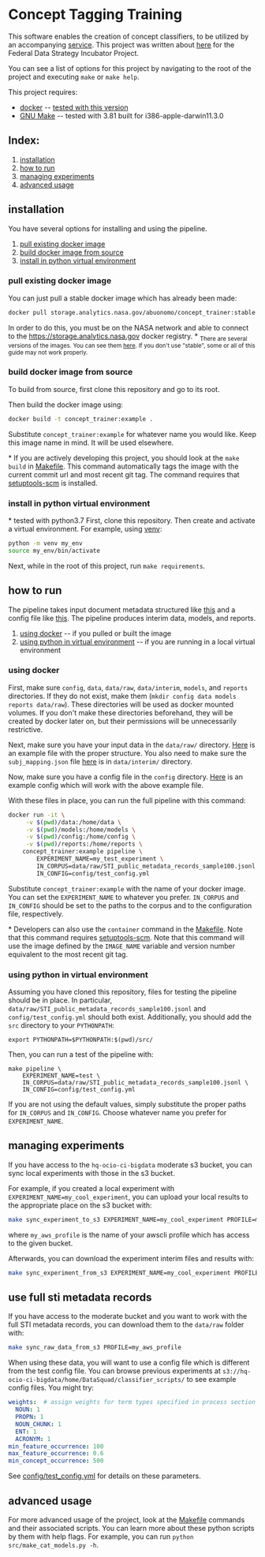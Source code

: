 # Concept Tagging Training

This software enables the creation of concept classifiers, to be utilized by an 
accompanying [service](https://github.com/nasa/concept-tagging-api). This project was written about [here](https://strategy.data.gov/proof-points/2019/05/28/improving-data-access-and-data-management-artificial-intelligence-generated-metadata-tags-at-nasa/) for the Federal Data Strategy Incubator Project.

You can see a list of options for this project by navigating to the root of the project and executing `make` or `make help`.

This project requires:
* [docker](https://docs.docker.com/install/) -- [tested with this version](docker-versions.txt)
* [GNU Make](https://www.gnu.org/software/make/) -- tested with 3.81 built for i386-apple-darwin11.3.0

## Index:
1. [installation](#installation)
2. [how to run](#how-to-run)
3. [managing experiments](#managing-experiments)
4. [advanced usage](#advanced-usage)

## installation
You have several options for installing and using the pipeline. 
1) [pull existing docker image](#pull-existing-docker-image)
2) [build docker image from source](#build-docker-image-from-source)
3) [install in python virtual environment](#install-in-python-virtual-environment)
 
### pull existing docker image
You can just pull a stable docker image which has already been made:
```bash
docker pull storage.analytics.nasa.gov/abuonomo/concept_trainer:stable
```
In order to do this, you must be on the NASA network and able to connect to the <https://storage.analytics.nasa.gov> docker registry.
\* <sub> There are several versions of the images. You can see them [here](https://storage.analytics.nasa.gov/repository/abuonomo/rat_trainer). 
If you don't use "stable", some or all of this guide may not work properly. </sub>


### build docker image from source
To build from source, first clone this repository and go to its root.

Then build the docker image using:
```bash
docker build -t concept_trainer:example .
```
Substitute `concept_trainer:example` for whatever name you would like. Keep this image name in mind. It will be used elsewhere. 

\* If you are actively developing this project, you should look at the `make build` in [Makefile](Makefile). This command automatically tags the image with the current commit url and most recent git tag. The command requires that [setuptools-scm](https://pypi.org/project/setuptools-scm/) is installed.

### install in python virtual environment
\* tested with python3.7
First, clone this repository. 
Then create and activate a virtual environment. For example, using [venv](https://docs.python.org/3/library/venv.html):
```bash
python -m venv my_env
source my_env/bin/activate
```
Next, while in the root of this project, run `make requirements`.


## how to run
The pipeline takes input document metadata structured like [this](data/raw/STI_public_metadata_records_sample100.jsonl) and a config file like [this](config/test_config.yml). The pipeline produces interim data, models, and reports.

1. [using docker](#using-docker) -- if you pulled or built the image
2. [using python in virtual environment](#using-python-in-virtual-environment) -- if you are running in a local virtual environment

### using docker
First, make sure `config`, `data`, `data/raw`, `data/interim`, `models`, and `reports` directories. If they do not exist, make them (`mkdir config data models reports data/raw`). These directories will be used as docker mounted volumes. If you don't make these directories beforehand, they will be created by docker later on, but their permissions will be unnecessarily restrictive.  

Next, make sure you have your input data in the `data/raw/` directory. [Here](data/raw/STI_public_metadata_records_sample100.jsonl) is an example file with the proper structure. You also need to make sure the `subj_mapping.json` file [here](data/interim/subj_mapping.json) is in `data/interim/` directory.

Now, make sure you have a config file in the `config` directory. [Here](config/test_config.yml) is an example config which will work with the above example file.

With these files in place, you can run the full pipeline with this command:
```bash
docker run -it \
     -v $(pwd)/data:/home/data \
     -v $(pwd)/models:/home/models \
     -v $(pwd)/config:/home/config \
     -v $(pwd)/reports:/home/reports \
    concept_trainer:example pipeline \
        EXPERIMENT_NAME=my_test_experiment \
        IN_CORPUS=data/raw/STI_public_metadata_records_sample100.jsonl \
        IN_CONFIG=config/test_config.yml
```
Substitute `concept_trainer:example` with the name of your docker image.
You can set the `EXPERIMENT_NAME` to whatever you prefer.
`IN_CORPUS` and `IN_CONFIG` should be set to the paths to the corpus and to the configuration file, respectively.

\* Developers can also use the `container` command in the [Makefile](Makefile). Note that this command requires [setuptools-scm](https://pypi.org/project/setuptools-scm/). Note that this command will use the image defined by the `IMAGE_NAME` variable and version number equivalent to the most recent git tag. 


### using python in virtual environment

Assuming you have cloned this repository, files for testing the pipeline should be in place. In particular, `data/raw/STI_public_metadata_records_sample100.jsonl` and `config/test_config.yml` should both exist. Additionally, you should add the `src` directory to your `PYTHONPATH`:
```
export PYTHONPATH=$PYTHONPATH:$(pwd)/src/
``` 

Then, you can run a test of the pipeline with: 
```
make pipeline \
    EXPERIMENT_NAME=test \
    IN_CORPUS=data/raw/STI_public_metadata_records_sample100.jsonl \
    IN_CONFIG=config/test_config.yml
```
If you are not using the default values, simply substitute the proper paths for `IN_CORPUS` and `IN_CONFIG`. Choose whatever name you prefer for `EXPERIMENT_NAME`.

## managing experiments

If you have access to the `hq-ocio-ci-bigdata` moderate s3 bucket, you can sync local experiments with those in the s3 bucket.

For example, if you created a local experiment with `EXPERIMENT_NAME=my_cool_experiment`, you can upload your local results to the appropriate place on the s3 bucket with:
```bash
make sync_experiment_to_s3 EXPERIMENT_NAME=my_cool_experiment PROFILE=my_aws_profile
```
where `my_aws_profile` is the name of your awscli profile which has access to the given bucket.

Afterwards, you can download the experiment interim files and results with:
```bash
make sync_experiment_from_s3 EXPERIMENT_NAME=my_cool_experiment PROFILE=my_aws_profile
```
## use full sti metadata records
If you have access to the moderate bucket and you want to work with the full STI metadata records, you can download them to the `data/raw` folder with:
```bash
make sync_raw_data_from_s3 PROFILE=my_aws_profile
``` 
When using these data, you will want to use a config file which is different from the test config file. You can browse previous experiments at `s3://hq-ocio-ci-bigdata/home/DataSquad/classifier_scripts/` to see example config files. You might try:
```yaml
weights:  # assign weights for term types specified in process section
  NOUN: 1
  PROPN: 1
  NOUN_CHUNK: 1
  ENT: 1
  ACRONYM: 1
min_feature_occurrence: 100
max_feature_occurrence: 0.6
min_concept_occurrence: 500
```
See [config/test_config.yml](config/test_config.yml) for details on these parameters.

## advanced usage
For more advanced usage of the project, look at the [Makefile](Makefile) commands and their associated scripts. You can learn more about these python scripts by them with help flags. For example, you can run `python src/make_cat_models.py -h`. 

